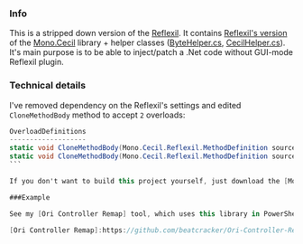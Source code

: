 ### Info

This is a stripped down version of the [Reflexil](http://reflexil.net/). It contains [Reflexil's version](https://github.com/sailro/Reflexil/tree/master/Libs/Sources/Mono.Cecil.Pdb.Reflexil) of the [Mono.Cecil](https://github.com/jbevain/cecil) library + helper classes ([ByteHelper.cs](https://github.com/sailro/Reflexil/blob/master/Utils/ByteHelper.cs), [CecilHelper.cs](https://github.com/sailro/Reflexil/blob/master/Utils/CecilHelper.cs)).
It's main purpose is to be able to inject/patch a .Net code without GUI-mode Reflexil plugin.

### Technical details

I've removed dependency on the Reflexil's settings and edited `CloneMethodBody` method to accept `2` overloads:

``````csharp
OverloadDefinitions
-------------------
static void CloneMethodBody(Mono.Cecil.Reflexil.MethodDefinition source, Mono.Cecil.Reflexil.MethodDefinition target)
static void CloneMethodBody(Mono.Cecil.Reflexil.MethodDefinition source, Mono.Cecil.Reflexil.MethodDefinition target, bool OptimizeAndFixIL)
```

If you don't want to build this project yourself, just download the [Mono.Cecil.Reflexil.dll](https://github.com/beatcracker/GUILess-Reflexil/raw/master/Mono.Cecil.Reflexil/bin/Release/Mono.Cecil.Reflexil.dll) binary.

###Example

See my [Ori Controller Remap] tool, which uses this library in PowerShell to replace method in the assembly.

[Ori Controller Remap]:https://github.com/beatcracker/Ori-Controller-Remap
